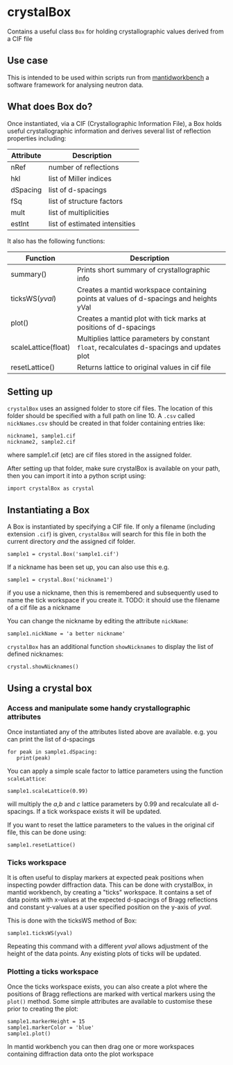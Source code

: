 # crystalBox

Contains a useful class `Box` for holding crystallographic values derived from a CIF file

## Use case

This is intended to be used within scripts run from [mantidworkbench](https://www.mantidproject.org/) a software framework for analysing neutron data. 

## What does Box do?

Once instantiated, via a CIF (Crystallographic Information File), a Box holds useful crystallographic information and derives several list of reflection properties including:

|Attribute | Description |
|----      | ----        |
|nRef      | number of reflections|
|hkl       | list of Miller indices|
|dSpacing  | list of d-spacings |
|fSq       | list of structure factors|
|mult      | list of multiplicities   |
|estInt    | list of estimated intensities|

It also has the following functions:

|Function | Description |
|----      | ----        |
|summary()     | Prints short summary of crystallographic info|
|ticksWS(_yval_) | Creates a mantid workspace containing points at values of d-spacings and heights yVal|
|plot()        | Creates a mantid plot with tick marks at positions of d-spacings | 
|scaleLattice(float)  | Multiplies lattice parameters by constant `float`, recalculates d-spacings and updates plot|
|resetLattice()       | Returns lattice to original values in cif file|

## Setting up 

`crystalBox` uses an assigned folder to store cif files. The location of this folder should be specified with a full path on line 10. A `.csv` called `nickNames.csv` should be created in that folder containing entries like:
```
nickname1, sample1.cif
nickname2, sample2.cif
```
where sample1.cif (etc) are cif files stored in the assigned folder.

After setting up that folder, make sure crystalBox is available on your path, then you can import it into a python script using:
```
import crystalBox as crystal
```
## Instantiating a Box

A Box is instantiated by specifying a CIF file. If only a filename (including extension `.cif`) is given, `crystalBox` will search for this file in both the current directory _and_ the assigned cif folder. 
```
sample1 = crystal.Box('sample1.cif')
```
If a nickname has been set up, you can also use this e.g.
```
sample1 = crystal.Box('nickname1')
```
if you use a nickname, then this is remembered and subsequently used to name the tick workspace if you create it. 
TODO: it should use the filename of a cif file as a nickname

You can change the nickname by editing the attribute `nickName`:
```
sample1.nickName = 'a better nickname'
```

`crystalBox` has an additional function `showNicknames` to display the list of defined nicknames:
```
crystal.showNicknames()
```

## Using a crystal box

### Access and manipulate some handy crystallographic attributes

Once instantiated any of the attributes listed above are available. e.g. you can print the list of d-spacings
```
for peak in sample1.dSpacing:
   print(peak)
```

You can apply a simple scale factor to lattice parameters using the function `scaleLattice`:

```
sample1.scaleLattice(0.99)
```
will multiply the _a_,_b_ and _c_ lattice parameters by 0.99 and recalculate all d-spacings. If a tick workspace exists it will be updated.

If you want to reset the lattice parameters to the values in the original cif file, this can be done using:
```
sample1.resetLattice()
```
### Ticks workspace

It is often useful to display markers at expected peak positions when inspecting powder diffraction data. This can be done with crystalBox, in mantid workbench, by creating a "ticks" workspace. It contains a set of data points with x-values at the expected d-spacings of Bragg reflections and constant y-values at a user specified position on the y-axis of _yval_.

This is done with the ticksWS method of Box:
```
sample1.ticksWS(yval)
```
Repeating this command with a different _yval_ allows adjustment of the height of the data points. Any existing plots of ticks will be updated.

### Plotting a ticks workspace

Once the ticks workspace exists, you can also create a plot where the positions of Bragg reflections are marked with vertical markers using the `plot()` method. Some simple attributes are available to customise these prior to creating the plot:
```
sample1.markerHeight = 15
sample1.markerColor = 'blue'
sample1.plot()
```
In mantid workbench you can then drag one or more workspaces containing diffraction data onto the plot workspace
